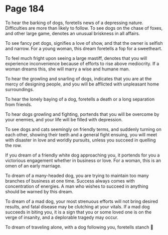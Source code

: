 # Page 184
To hear the barking of dogs, foretells news of a depressing nature.
Difficulties are more than likely to follow. To see dogs on the chase
of foxes, and other large game, denotes an unusual briskness in all affairs.


To see fancy pet dogs, signifies a love of show, and that the owner
is selfish and narrow. For a young woman, this dream foretells a fop
for a sweetheart.


To feel much fright upon seeing a large mastiff, denotes that you will
experience inconvenience because of efforts to rise above mediocrity.
If a woman dreams this, she will marry a wise and humane man.


To hear the growling and snarling of dogs, indicates that you
are at the mercy of designing people, and you will be afflicted
with unpleasant home surroundings.


To hear the lonely baying of a dog, foretells a death or a long
separation from friends.


To hear dogs growling and fighting, portends that you will be overcome
by your enemies, and your life will be filled with depression.


To see dogs and cats seemingly on friendly terms, and suddenly turning
on each other, showing their teeth and a general fight ensuing,
you will meet with disaster in love and worldly pursuits, unless you
succeed in quelling the row.


If you dream of a friendly white dog approaching you, it portends
for you a victorious engagement whether in business or love.
For a woman, this is an omen of an early marriage.


To dream of a many-headed dog, you are trying to maintain too many branches of
business at one time. Success always comes with concentration of energies.
A man who wishes to succeed in anything should be warned by this dream.


To dream of a mad dog, your most strenuous efforts will not bring
desired results, and fatal disease may be clutching at your vitals.
If a mad dog succeeds in biting you, it is a sign that you or some loved
one is on the verge of insanity, and a deplorable tragedy may occur.


To dream of traveling alone, with a dog following you, foretells stanch
